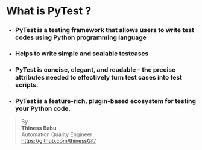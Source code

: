 # What is PyTest ?

* ### PyTest is a testing framework that allows users to write test codes using Python programming language
* ### Helps to write simple and scalable testcases
* ### PyTest is concise, elegant, and readable – the precise attributes needed to effectively turn test cases into test scripts.
* ### PyTest is a feature-rich, plugin-based ecosystem for testing your Python code.


>By<br/>
**Thiness Babu**<br/>
Automation Quality Engineer<br/>
https://github.com/thinessGit/ <br/>